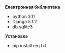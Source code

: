 **Електронная библиотека**
- python 3.11
- Django 5.1.2
- db.sqlite3


**Установка**
- pip install req.txt
